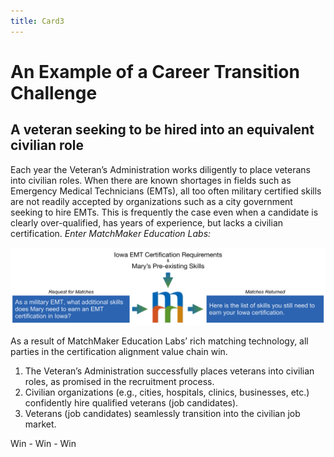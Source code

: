 ```yaml
---
title: Card3
---
```

# An Example of a Career Transition Challenge
## A veteran seeking to be hired into an equivalent civilian role

Each year the Veteran’s Administration works diligently to place veterans into civilian roles. When there are known shortages in fields such as Emergency Medical Technicians (EMTs), all too often military certified skills are not readily accepted by organizations such as a city government seeking to hire EMTs. This is frequently the case even when a candidate is clearly over-qualified, has years of experience, but lacks a civilian certification. *Enter MatchMaker Education Labs:*

![Alt Text for Sample Image](/mmassets/EMT.svg)

As a result of MatchMaker Education Labs’ rich matching technology, all parties in the certification alignment value chain win.

1. The Veteran’s Administration successfully places veterans into civilian roles, as promised in the recruitment process.
2. Civilian organizations (e.g., cities, hospitals, clinics, businesses, etc.) confidently hire qualified veterans (job candidates).
3. Veterans (job candidates) seamlessly transition into the civilian job market.

Win - Win - Win